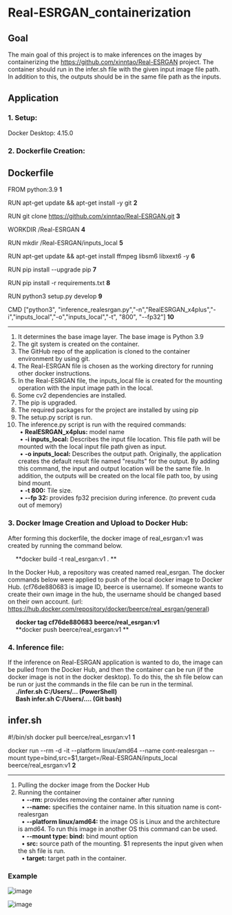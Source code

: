 # Real-ESRGAN_containerization

## Goal 
The main goal of this project is to make inferences on the images by containerizing the https://github.com/xinntao/Real-ESRGAN project. The container should run in the infer.sh file with the given input image file path. In addition to this, the outputs should be in the same file path as the inputs.<br/>

## Application

### 1.	Setup:
Docker Desktop: 4.15.0
### 2.	Dockerfile Creation:

**Dockerfile**
---


FROM python:3.9								**1**

RUN apt-get update && apt-get install -y git					**2**

RUN git clone https://github.com/xinntao/Real-ESRGAN.git			**3**	

WORKDIR /Real-ESRGAN							**4**

RUN mkdir /Real-ESRGAN/inputs_local						**5**

RUN apt-get update && apt-get install ffmpeg libsm6 libxext6  -y		**6**

RUN pip install --upgrade pip							**7**	

RUN pip install -r requirements.txt					**8**

RUN python3 setup.py develop							**9**

CMD ["python3", "inference_realesrgan.py","-n","RealESRGAN_x4plus","-i","inputs_local","-o","inputs_local","-t", "800", "--fp32"]			**10**

---

1.	 It determines the base image layer. The base image is Python 3.9
2.	The git system is created on the container. 
3.	The GitHub repo of the application is cloned to the container environment by using git. 
4.	The Real-ESRGAN file is chosen as the working directory for running other docker instructions. 
5.	In the Real-ESRGAN file, the inputs_local file is created for the mounting operation with the input image path in the local. 
6.	Some cv2 dependencies are installed.
7.	The pip is upgraded.
8.	The required packages for the project are installed by using pip
9.	The setup.py script is run.
10.	The inference.py script is run with the required commands:<br/>
&nbsp;•	**RealESRGAN_x4plus:** model name<br/>
&nbsp;•	**-i inputs_local:** Describes the input file location. This file path will be mounted with the local input file path given as input. <br/>
&nbsp;•	**-o inputs_local:** Describes the output path. Originally, the application creates the default result file named "results" for the output. By adding this command, the input and output location will be the same file. In addition, the outputs will be created on the local file path too, by using bind mount.<br/>
&nbsp;•	**-t 800:** Tile size. <br/>
&nbsp;•	**--fp 32:** provides fp32 precision during inference.  (to prevent cuda out of memory)


### 3.	Docker Image Creation and Upload to Docker Hub:
After forming this dockerfile, the docker image of real_esrgan:v1 was created by running the command below. <br/>

&emsp; **docker build -t real_esrgan:v1 . **<br/>

In the Docker Hub, a repository was created named real_esrgan. The docker commands below were applied to push of the local docker image to Docker Hub. (cf76de880683 is image ID, beerce is username). If someone wants to create their own image in the hub, the username should be changed based on their own account. (url: https://hub.docker.com/repository/docker/beerce/real_esrgan/general)<br/>

&emsp; **docker tag cf76de880683 beerce/real_esrgan:v1** <br/>
&emsp; **docker push beerce/real_esrgan:v1 ** <br/>

### 4.	Inference file:
If the inference on Real-ESRGAN application is wanted to do, the image can be pulled from the Docker Hub, and then the container can be run (if the docker image is not in the docker desktop). To do this, the sh file below can be run or just the commands in the file can be run in the terminal.<br/>
&emsp; **./infer.sh C:/Users/… (PowerShell)** <br/>
&emsp; **Bash infer.sh C:/Users/…. (Git bash)**

**infer.sh**
---


 #!/bin/sh
docker pull beerce/real_esrgan:v1							**1**

docker run --rm -d -it --platform linux/amd64 --name cont-realesrgan  --mount type=bind,src=$1,target=/Real-ESRGAN/inputs_local beerce/real_esrgan:v1		**2**

---

1.	Pulling the docker image from the Docker Hub
2.	Running the container <br/>
&nbsp; •	**--rm:** provides removing the container after running <br/>
&nbsp; •	**--name:** specifies the container name. In this situation name is cont-realesrgan <br/>
&nbsp; •	**--platform linux/amd64:** the image OS is Linux and the architecture is amd64. To run this image in another OS this command can be used.<br/>
&nbsp; •	**--mount type: bind:** bind mount option<br/>
&nbsp; •	**src:** source path of the mounting. $1 represents the input given when the sh file is run.<br/>
&nbsp; •	**target:** target path in the container.<br/>

### Example
![image](https://user-images.githubusercontent.com/66211576/215257224-a987e244-97fb-4a6c-9c10-dbe747e11548.png)

![image](https://user-images.githubusercontent.com/66211576/215257229-45a129be-8776-4f41-80b6-9346d6601754.png)

